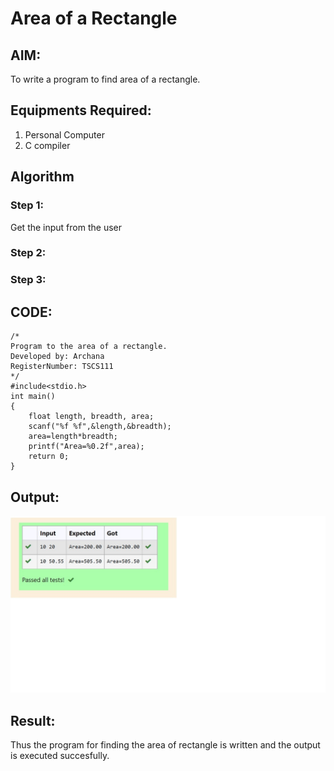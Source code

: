 # Area of a Rectangle
## AIM:
To write a program to find area of a rectangle.

## Equipments Required:
1. Personal Computer
2. C compiler

## Algorithm
### Step 1:
Get the input from the user

### Step 2:

### Step 3:

## CODE:
```
/*
Program to the area of a rectangle.
Developed by: Archana
RegisterNumber: TSCS111
*/
#include<stdio.h>
int main()
{
    float length, breadth, area;
    scanf("%f %f",&length,&breadth);
    area=length*breadth;
    printf("Area=%0.2f",area);
    return 0;
}
```
## Output:
![area of rectange](/Output.jpg)

## Result:
Thus the program for finding the area of rectangle is written and the output is executed succesfully.
